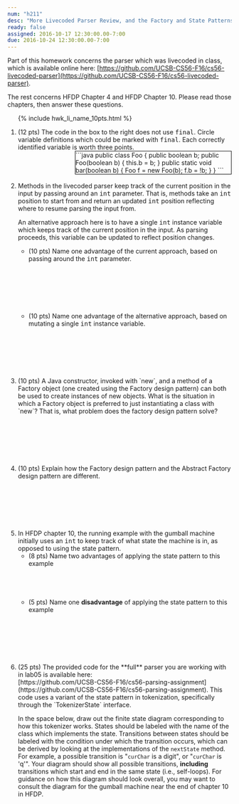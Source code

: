 ```yaml
---
num: "h211"
desc: "More Livecoded Parser Review, and the Factory and State Patterns"
ready: false
assigned: 2016-10-17 12:30:00.00-7:00
due: 2016-10-24 12:30:00.00-7:00
---
```


Part of this homework concerns the parser which was livecoded in class, which is available online here: [https://github.com/UCSB-CS56-F16/cs56-livecoded-parser](https://github.com/UCSB-CS56-F16/cs56-livecoded-parser).

The rest concerns <span data-hfdp="4">HFDP Chapter 4</span> and
<span data-hfdp="10">HFDP Chapter 10</span>.  Please read those chapters, 
then answer these questions.


<ol>

{% include hwk_li_name_10pts.html %}

<li style="margin-bottom:5em;">
(12 pts) The code in the box to the right does not use <tt>final</tt>.  Circle variable definitions which could be marked with <tt>final</tt>.  Each correctly identified variable is worth three points.

<div style="width: 25em; float:right; border: 1px solid black;" markdown="1">
```java
public class Foo {
  public boolean b;
  public Foo(boolean b) {
    this.b = b;
  }
  public static void bar(boolean b) {
    Foo f = new Foo(b);
    f.b = !b;
  }
}
```
</div>

</li>

<li>
Methods in the livecoded parser keep track of the current position in the input by passing around an <tt>int</tt> parameter.
That is, methods take an <tt>int</tt> position to start from and return an updated <tt>int</tt> position reflecting where to resume parsing the input from.

An alternative approach here is to have a single <tt>int</tt> instance variable which keeps track of the current position in the input.  As parsing proceeds, this variable can be updated to reflect position changes.

<ul>
<li style="margin-bottom:8em;">(10 pts) Name one advantage of the current approach, based on passing around the <tt>int</tt> parameter.</li>
<li style="margin-bottom:8em;">(10 pts) Name one advantage of the alternative approach, based on mutating a single <tt>int</tt> instance variable.</li>
</ul>

<div class="pagebreak"></div>

</li>

<li style="margin-bottom:8em;" markdown="1"> (10 pts) A Java constructor, invoked with `new`, and a method of a Factory object (one created using the Factory design pattern) can both be used to create instances of new objects.   What is the situation in which a Factory object is preferred to just instantiating a class with `new`?   That is, what problem does the factory design pattern solve?

</li>

<li style="margin-bottom:8em;" markdown="1"> (10 pts) Explain how the
Factory design pattern and the Abstract Factory design pattern are different.

</li>

<li style="margin-bottom:8em;">
In HFDP chapter 10, the running example with the gumball machine initially uses an <tt>int</tt> to keep track of what state the machine is in, as opposed to using the state pattern.

<ul>
<li style="margin-bottom:5em;">
(8 pts) Name two advantages of applying the state pattern to this example
</li>
<li style="margin-bottom:5em;">
(5 pts) Name one <b>disadvantage</b> of applying the state pattern to this example
</li>
</ul>
</li>

<li style="margin-bottom:20em;" markdown="1">
(25 pts) The provided code for the **full** parser you are working with in lab05 is available here:<br> [https://github.com/UCSB-CS56-F16/cs56-parsing-assignment](https://github.com/UCSB-CS56-F16/cs56-parsing-assignment).
This code uses a variant of the state pattern in tokenization, specifically through the `TokenizerState` interface.

In the space below, draw out the finite state diagram corresponding to how this tokenizer works.
States should be labeled with the name of the class which implements the state.
Transitions between states should be labeled with the condition under which the transition occurs, which can be derived by looking at the implementations of the `nextState` method.
For example, a possible transition is "`curChar` is a digit", or "`curChar` is 'q'".
Your diagram should show all possible transitions, **including** transitions which start and end in the same state (i.e., self-loops).
For guidance on how this diagram should look overall, you may want to consult the diagram for the gumball machine near the end of chapter 10 in HFDP.

</li>

</ol>

<div style="display:none">
http://UCSB-CS56-F16.github.io/hwk/h11
</div>
